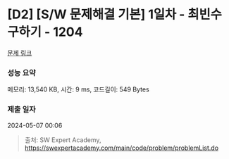 # [D2] [S/W 문제해결 기본] 1일차 - 최빈수 구하기 - 1204 

[문제 링크](https://swexpertacademy.com/main/code/problem/problemDetail.do?contestProbId=AV13zo1KAAACFAYh) 

### 성능 요약

메모리: 13,540 KB, 시간: 9 ms, 코드길이: 549 Bytes

### 제출 일자

2024-05-07 00:06



> 출처: SW Expert Academy, https://swexpertacademy.com/main/code/problem/problemList.do